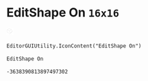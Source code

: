 # EditShape On `16x16`
<img src="/img/EditShape%20On.png" width=16 height=16>

``` CSharp
EditorGUIUtility.IconContent("EditShape On")
```
```
EditShape On
```
```
-3638390813897497302
```
